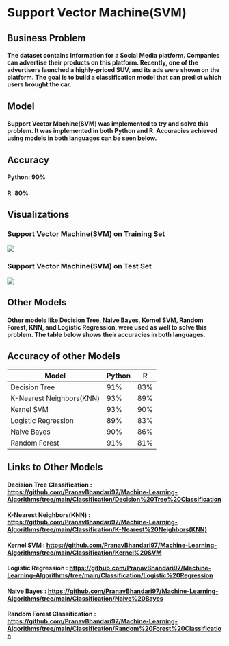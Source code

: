 # Support Vector Machine(SVM)

## Business Problem
#### The dataset contains information for a Social Media platform. Companies can advertise their products on this platform. Recently, one of the advertisers launched a highly-priced SUV, and its ads were shown on the platform. The goal is to build a classification model that can predict which users brought the car.

## Model
#### Support Vector Machine(SVM) was implemented to try and solve this problem. It was implemented in both Python and R. Accuracies achieved using models in both languages can be seen below.

## Accuracy
#### Python:  90% 
#### R:  80% 

## Visualizations
### Support Vector Machine(SVM) on Training Set
![](RandomForestClassification(TrainingSet).jpeg)

### Support Vector Machine(SVM) on Test Set
![](RandomForestClassification(TestSet).jpeg)

## Other Models
#### Other models like Decision Tree, Naive Bayes, Kernel SVM, Random Forest, KNN, and Logistic Regression, were used as well to solve this problem. The table below shows their accuracies in both languages.

## Accuracy of other Models
| Model | Python | R |
| ---| --- | --- |
| Decision Tree | 91% | 83% |
| K-Nearest Neighbors(KNN) | 93% | 89% |
| Kernel SVM | 93% | 90% |
| Logistic Regression| 89% | 83% |
| Naive Bayes | 90% | 86% |
| Random Forest | 91% | 81% |

## Links to Other Models
#### Decision Tree Classification : https://github.com/PranavBhandari97/Machine-Learning-Algorithms/tree/main/Classification/Decision%20Tree%20Classification
#### K-Nearest Neighbors(KNN) : https://github.com/PranavBhandari97/Machine-Learning-Algorithms/tree/main/Classification/K-Nearest%20Neighbors(KNN)
#### Kernel SVM : https://github.com/PranavBhandari97/Machine-Learning-Algorithms/tree/main/Classification/Kernel%20SVM
#### Logistic Regression : https://github.com/PranavBhandari97/Machine-Learning-Algorithms/tree/main/Classification/Logistic%20Regression
#### Naive Bayes : https://github.com/PranavBhandari97/Machine-Learning-Algorithms/tree/main/Classification/Naive%20Bayes
#### Random Forest Classification : https://github.com/PranavBhandari97/Machine-Learning-Algorithms/tree/main/Classification/Random%20Forest%20Classification
